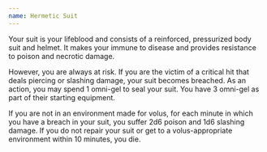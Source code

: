```yaml
---
name: Hermetic Suit
---
```

Your suit is your lifeblood and consists of a reinforced, pressurized body suit and helmet. It makes your immune to
disease and provides resistance to poison and necrotic damage.

However, you are always at risk. If you are the victim of a critical hit that deals piercing or slashing damage, your
suit becomes breached. As an action, you may spend 1 omni-gel to seal your suit. You have 3 omni-gel as part of
their starting equipment.

If you are not in an environment made for volus, for each minute in which you have a breach in your suit, you suffer
2d6 poison and 1d6 slashing damage. If you do not repair your suit or get to a volus-appropriate
environment within 10 minutes, you die.
